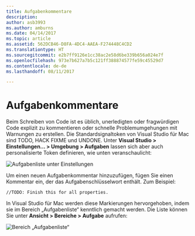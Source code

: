 ```yaml
---
title: Aufgabenkommentare
description: 
author: asb3993
ms.author: amburns
ms.date: 04/14/2017
ms.topic: article
ms.assetid: 562DCB46-D8FA-4DC4-AAEA-F274448C4CD2
ms.translationtype: HT
ms.sourcegitcommit: e2b7ff9126e1cc38ac2e58d6be339b656a024e7f
ms.openlocfilehash: 973e7b627a7b5c121ff388874577fe59c45529d7
ms.contentlocale: de-de
ms.lasthandoff: 08/11/2017

---
```


# <a name="task-comments"></a>Aufgabenkommentare

Beim Schreiben von Code ist es üblich, unerledigten oder fragwürdigen Code explizit zu kommentieren oder schnelle Problemumgehungen mit Warnungen zu erstellen. Die Standardsignaltoken von Visual Studio für Mac sind TODO, HACK FIXME und UNDONE. Unter **Visual Studio > Einstellungen... > Umgebung > Aufgaben** lassen sich aber auch personalisierte Token definieren, wie unten veranschaulicht:

 ![Aufgabenliste unter Einstellungen](media/source-editor-image10.png)

Um einen neuen Aufgabenkommentar hinzuzufügen, fügen Sie einen Kommentar ein, der das Aufgabenschlüsselwort enthält. Zum Beispiel:

```
//TODO: Finish this for all properties.
```

In Visual Studio für Mac werden diese Markierungen hervorgehoben, indem sie im Bereich „Aufgabenliste“ kenntlich gemacht werden. Die Liste können Sie unter **Ansicht > Bereiche > Aufgabe** aufrufen:

![Bereich „Aufgabenliste“](media/source-editor-image11.png)
